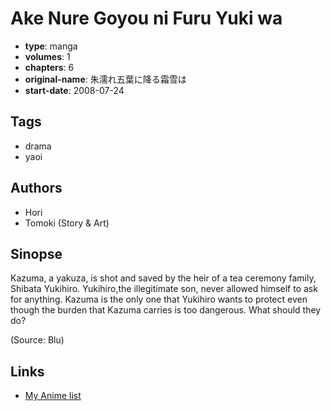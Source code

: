 # Ake Nure Goyou ni Furu Yuki wa

-   **type**: manga
-   **volumes**: 1
-   **chapters**: 6
-   **original-name**: 朱濡れ五葉に降る霜雪は
-   **start-date**: 2008-07-24

## Tags

-   drama
-   yaoi

## Authors

-   Hori
-   Tomoki (Story & Art)

## Sinopse

Kazuma, a yakuza, is shot and saved by the heir of a tea ceremony family, Shibata Yukihiro. Yukihiro,the illegitimate son, never allowed himself to ask for anything. Kazuma is the only one that Yukihiro wants to protect even though the burden that Kazuma carries is too dangerous. What should they do?

(Source: Blu)

## Links

-   [My Anime list](https://myanimelist.net/manga/15159/Ake_Nure_Goyou_ni_Furu_Yuki_wa)
